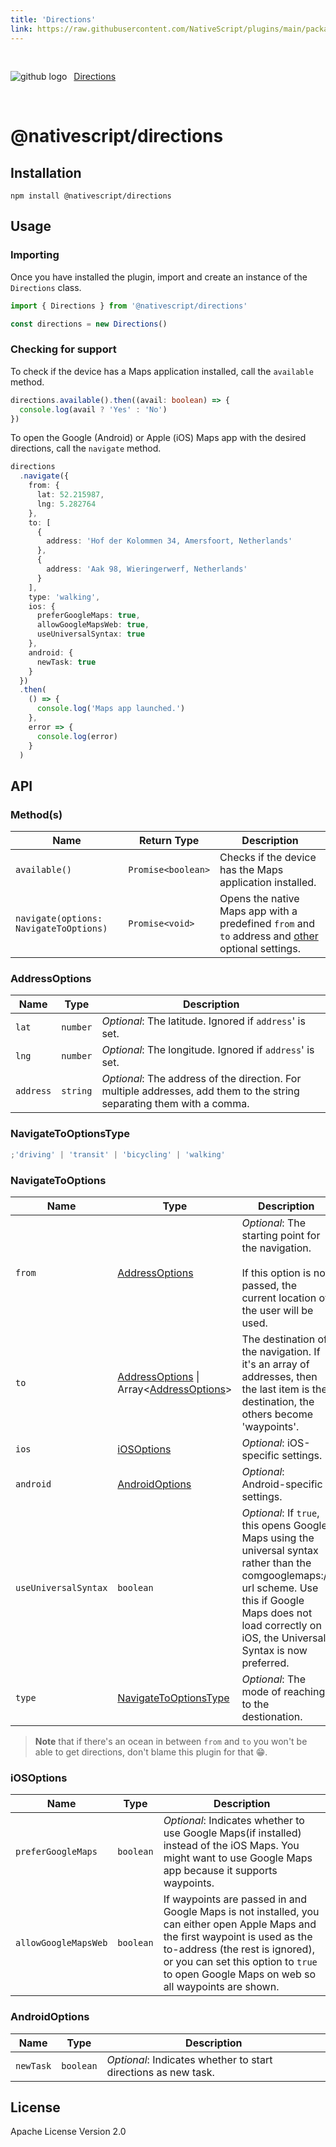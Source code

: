 ```yaml
---
title: 'Directions'
link: https://raw.githubusercontent.com/NativeScript/plugins/main/packages/directions/README.md
---
```


<div style="width: 100%; padding: 1.2em 0em">
	<img alt="github logo" src="../assets/images/github/GitHub-Mark-32px.png" style="display: inline; margin: 1em 0.5em 1em 0em">
	<a href="https://github.com/NativeScript/plugins/tree/main/packages/directions" target="_blank" noopener>Directions</a>
</div>

# @nativescript/directions

<!-- TODO: Add Preview -->

## Installation

```cli
npm install @nativescript/directions
```

## Usage

### Importing

Once you have installed the plugin, import and create an instance of the `Directions` class.

```ts
import { Directions } from '@nativescript/directions'

const directions = new Directions()
```

### Checking for support

To check if the device has a Maps application installed, call the `available` method.

```ts
directions.available().then((avail: boolean) => {
  console.log(avail ? 'Yes' : 'No')
})
```

To open the Google (Android) or Apple (iOS) Maps app with the desired directions, call the `navigate` method.

```typescript
directions
  .navigate({
    from: {
      lat: 52.215987,
      lng: 5.282764
    },
    to: [
      {
        address: 'Hof der Kolommen 34, Amersfoort, Netherlands'
      },
      {
        address: 'Aak 98, Wieringerwerf, Netherlands'
      }
    ],
    type: 'walking',
    ios: {
      preferGoogleMaps: true,
      allowGoogleMapsWeb: true,
      useUniversalSyntax: true
    },
    android: {
      newTask: true
    }
  })
  .then(
    () => {
      console.log('Maps app launched.')
    },
    error => {
      console.log(error)
    }
  )
```

## API

### Method(s)

| Name                                   | Return Type        | Description                                                                                                            |
| -------------------------------------- | ------------------ | ---------------------------------------------------------------------------------------------------------------------- |
| `available()`                          | `Promise<boolean>` | Checks if the device has the Maps application installed.                                                               |
| `navigate(options: NavigateToOptions)` | `Promise<void>`    | Opens the native Maps app with a predefined `from` and `to` address and [other](#navigatetooptions) optional settings. |

### AddressOptions

| Name      | Type     | Description                                                                                                            |
| --------- | -------- | ---------------------------------------------------------------------------------------------------------------------- |
| `lat`     | `number` | _Optional_: The latitude. Ignored if `address`' is set.                                                                |
| `lng`     | `number` | _Optional_: The longitude. Ignored if `address`' is set.                                                               |
| `address` | `string` | _Optional_: The address of the direction. For multiple addresses, add them to the string separating them with a comma. |

### NavigateToOptionsType

```ts
;'driving' | 'transit' | 'bicycling' | 'walking'
```

### NavigateToOptions

| Name                 | Type                                                                          | Description                                                                                                                                                                                                          |
| -------------------- | ----------------------------------------------------------------------------- | -------------------------------------------------------------------------------------------------------------------------------------------------------------------------------------------------------------------- |
| `from`               | [AddressOptions](#addressoptions)                                             | _Optional_: The starting point for the navigation. <br><br>If this option is not passed, the current location of the user will be used.                                                                              |
| `to`                 | [AddressOptions](#addressoptions) \| Array<[AddressOptions](#addressoptions)> | The destination of the navigation. If it's an array of addresses, then the last item is the destination, the others become 'waypoints'.                                                                              |
| `ios`                | [iOSOptions](#iosoptions)                                                     | _Optional_: iOS-specific settings.                                                                                                                                                                                   |
| `android`            | [AndroidOptions](#androidoptions)                                             | _Optional_: Android-specific settings.                                                                                                                                                                               |
| `useUniversalSyntax` | `boolean`                                                                     | _Optional_: If `true`, this opens Google Maps using the universal syntax rather than the comgooglemaps:// url scheme. Use this if Google Maps does not load correctly on iOS, the Universal Syntax is now preferred. |
| `type`               | [NavigateToOptionsType](#navigatetooptionstype)                               | _Optional_: The mode of reaching to the destionation.                                                                                                                                                                |

> **Note** that if there's an ocean in between `from` and `to` you won't be able to get directions, don't blame this plugin for that 😁.

### iOSOptions

| Name                 | Type      | Description                                                                                                                                                                                                                                                     |
| -------------------- | --------- | --------------------------------------------------------------------------------------------------------------------------------------------------------------------------------------------------------------------------------------------------------------- |
| `preferGoogleMaps`   | `boolean` | _Optional_: Indicates whether to use Google Maps(if installed) instead of the iOS Maps. You might want to use Google Maps app because it supports waypoints.                                                                                                    |
| `allowGoogleMapsWeb` | `boolean` | If waypoints are passed in and Google Maps is not installed, you can either open Apple Maps and the first waypoint is used as the to-address (the rest is ignored), or you can set this option to `true` to open Google Maps on web so all waypoints are shown. |

### AndroidOptions

| Name      | Type      | Description                                                    |
| --------- | --------- | -------------------------------------------------------------- |
| `newTask` | `boolean` | _Optional_: Indicates whether to start directions as new task. |

## License

Apache License Version 2.0
